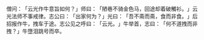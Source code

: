 僧问：​「云光作牛意旨如何？​」师曰：​「陋巷不骑金色马，回途却着破觸衫。​」云光法师不事戒律。志公曰：​「出家何为？​」光曰：​「吾不斋而斋，食而非食。​」后招报作牛，拽车于途。志公见之呼曰：​「云光。​」牛举首，志曰：​「何不道拽而非拽？​」牛墮泪跳号而卒。